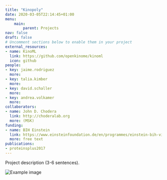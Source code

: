 ```yaml
---
title: "Kinopoly"
date: 2020-03-05T22:14:45+01:00
menu:
    main:
        parent: Projects
nav: false
draft: false
# Uncomment sections below to enable them in your project
external_resources:
- name: KinoML
  link: https://github.com/openkinome/kinoml
  icon: github
people:
- key: jaime.rodriguez
  more:
- key: talia.kimber
  more:
- key: david.schaller
  more:
- key: andrea.volkamer
  more:
collaborators:
- name: John D. Chodera
  link: http://choderalab.org
  more: (MSK)
funding:
- name: BIH Einstein
  link: https://www.einsteinfoundation.de/en/programmes/einstein-bih-visiting-fellow/
  more: free text
publications:
- proteinsplus2017
---
```



Project description (3-6 sentences).

<span class="object">
    <img src="/images/research/teachopencadd.png" alt="Example image" />
</span>
